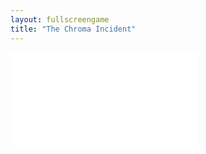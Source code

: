 ```yaml
---
layout: fullscreengame
title: "The Chroma Incident"
---
```

<embed src="src/" width="auto" height="auto" allowfullscreen>
